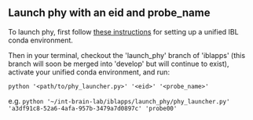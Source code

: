 ## Launch phy with an eid and probe_name

To launch phy, first follow [these instructions](https://github.com//int-brain-lab/iblenv) for setting up a unified IBL conda environment.

Then in your terminal, checkout the 'launch_phy' branch of 'iblapps' (this branch will soon be merged into 'develop' but will continue to exist), activate your unified conda environment, and run:

`python '<path/to/phy_launcher.py>' '<eid>' '<probe_name>'`

e.g. `python '~/int-brain-lab/iblapps/launch_phy/phy_launcher.py' 'a3df91c8-52a6-4afa-957b-3479a7d0897c' 'probe00'`
